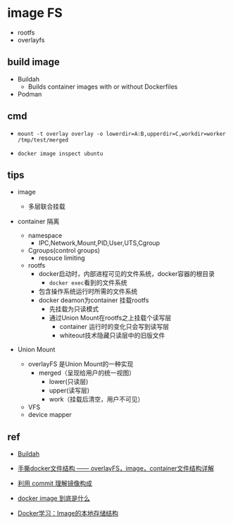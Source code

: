 
# image FS
+ rootfs
+ overlayfs

## build image
+ Buildah
    + Builds container images with or without Dockerfiles 
+ Podman

## cmd
<!-- union mount -->
+ `mount -t overlay overlay -o lowerdir=A:B,upperdir=C,workdir=worker /tmp/test/merged`
<!-- docker 查看 rootfs -->
+ `docker image inspect ubuntu`

## tips
+ image
    + 多层联合挂载

+ container 隔离
    + namespace
        + IPC,Network,Mount,PID,User,UTS,Cgroup
    + Cgroups(control groups)
        + resouce limiting
    + rootfs
        + docker启动时，内部进程可见的文件系统，docker容器的根目录
            + `docker exec`看到的文件系统
        + 包含操作系统运行时所需的文件系统
        + docker deamon为container 挂载rootfs
            + 先挂载为只读模式
            + 通过Union Mount在rootfs之上挂载个读写层
                + container 运行时的变化只会写到读写层
                + whiteout技术隐藏只读层中的旧版文件
+ Union Mount
    + overlayFS 是Union Mount的一种实现
        + merged（呈现给用户的统一视图）
            + lower(只读层)
            + upper(读写层)
            + work（挂载后清空，用户不可见）
    + VFS
    + device mapper
## ref
+ [Buildah](https://www.redhat.com/en/topics/containers/what-is-buildah)

+ [手撕docker文件结构 —— overlayFS，image，container文件结构详解](https://zhuanlan.zhihu.com/p/374924046)
+ [利用 commit 理解镜像构成](https://yeasy.gitbook.io/docker_practice/image/commit)
+ [docker image 到底是什么](https://houbb.github.io/2019/12/18/docker-learn-22-image-struct)
+ [Docker学习：Image的本地存储结构](https://segmentfault.com/a/1190000017579626)